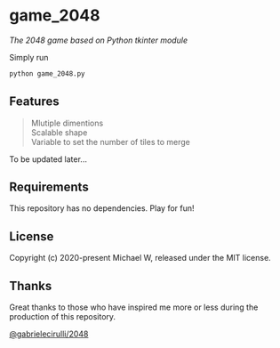 # game_2048

*The 2048 game based on Python tkinter module*

Simply run
```sh
python game_2048.py
```

## Features

> Mlutiple dimentions  
> Scalable shape  
> Variable to set the number of tiles to merge

To be updated later...

## Requirements

This repository has no dependencies. Play for fun!

## License

Copyright (c) 2020-present Michael W, released under the MIT license.

## Thanks

Great thanks to those who have inspired me more or less during the production of this repository.

[@gabrielecirulli/2048](https://github.com/gabrielecirulli/2048)
